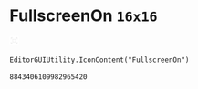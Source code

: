 # FullscreenOn `16x16`
<img src="/img/FullscreenOn.png" width=16 height=16>

``` CSharp
EditorGUIUtility.IconContent("FullscreenOn")
```
```
8843406109982965420
```
